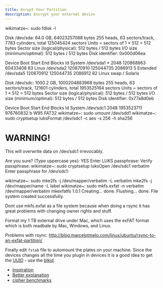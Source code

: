 ```yaml
---
title: Enrypt Your Partition
description: Encrypt your external device
---
```

wikimatze~: sudo fdisk -l

Disk /dev/sda: 64.0 GB, 64023257088 bytes
255 heads, 63 sectors/track, 7783 cylinders, total 125045424 sectors
Units = sectors of 1 * 512 = 512 bytes
Sector size (logical/physical): 512 bytes / 512 bytes
I/O size (minimum/optimal): 512 bytes / 512 bytes
Disk identifier: 0x000d06ea

   Device Boot      Start         End      Blocks   Id  System
/dev/sda1   *        2048   120868863    60433408   83  Linux
/dev/sda2       120870910   125044735     2086913    5  Extended
/dev/sda5       120870912   125044735     2086912   82  Linux swap / Solaris

Disk /dev/sdc: 1000.2 GB, 1000204883968 bytes
255 heads, 63 sectors/track, 121601 cylinders, total 1953525164 sectors
Units = sectors of 1 * 512 = 512 bytes
Sector size (logical/physical): 512 bytes / 512 bytes
I/O size (minimum/optimal): 512 bytes / 512 bytes
Disk identifier: 0x77a8d0eb

   Device Boot      Start         End      Blocks   Id  System
/dev/sdc1            2048  1953523711   976760832    b  W95 FAT32
wikimatze~: sudo umount /dev/sdd1
wikimatze~: sudo cryptsetup luksFormat /dev/sdc1 -c aes -s 256 -h sha256

WARNING!
========
This will overwrite data on /dev/sdc1 irrevocably.

Are you sure? (Type uppercase yes): YES
Enter LUKS passphrase:
Verify passphrase:
wikimatze~: sudo cryptsetup luksOpen /dev/sdc1 verbatim
Enter passphrase for /dev/sdc1:

wikimatze~: sudo mke2fs -j /dev/mapper/verbatim -L verbatim
mke2fs -j /dev/mapper/name -L label
wikimatze~: sudo mkfs.exfat -n verbatim /dev/mapper/verbatim
mkexfatfs 1.0.1
Creating... done.
Flushing... done.
File system created successfully.


Dont use mkfs.exfat as a file system because when doing a rsync it has great problems with changing owner rights and
stuff.


Format my 1 TB external drive under Mac, which uses the exFAT format which is both readbale by Mac, Windows, and Linux.


Problems with rsync: http://blog.marcelotmelo.com/linux/ubuntu/rsync-to-an-exfat-partition/




Finally edit `fstab` file to automount the plates on your machine. Since the devices changes all the time you plugin in
devices it is a good idea to get the [UUID]() - use the [blkid](https://help.ubuntu.com/community/UsingUUID).


- [Inspiration](http://ubuntu-tutorials.com/2007/08/17/7-steps-to-an-encrypted-partition-local-or-removable-disk/)
- [Better explanation](http://www.axllent.org/docs/security-and-encryption/256bit-aes-encryption/)
- [cipher benchmarks](http://blog.wpkg.org/2009/04/23/cipher-benchmark-for-dm-crypt-luks/)

